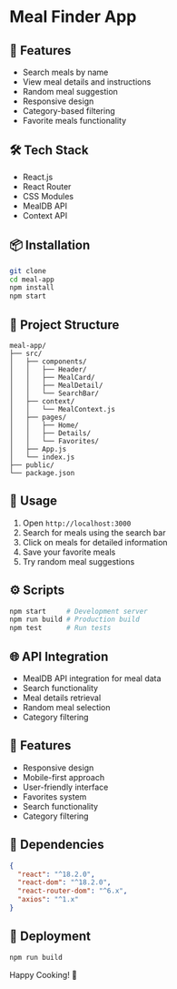 # Meal Finder App

## 🚀 Features
- Search meals by name
- View meal details and instructions
- Random meal suggestion
- Responsive design
- Category-based filtering
- Favorite meals functionality

## 🛠️ Tech Stack
- React.js
- React Router
- CSS Modules
- MealDB API
- Context API

## 📦 Installation
```bash
git clone 
cd meal-app
npm install
npm start
```

## 📁 Project Structure
```
meal-app/
├── src/
│   ├── components/
│   │   ├── Header/
│   │   ├── MealCard/
│   │   ├── MealDetail/
│   │   └── SearchBar/
│   ├── context/
│   │   └── MealContext.js
│   ├── pages/
│   │   ├── Home/
│   │   ├── Details/
│   │   └── Favorites/
│   ├── App.js
│   └── index.js
├── public/
└── package.json
```

## 🎯 Usage
1. Open `http://localhost:3000`
2. Search for meals using the search bar
3. Click on meals for detailed information
4. Save your favorite meals
5. Try random meal suggestions

## ⚙️ Scripts
```bash
npm start     # Development server
npm run build # Production build
npm test      # Run tests
```

## 🌐 API Integration
- MealDB API integration for meal data
- Search functionality
- Meal details retrieval
- Random meal selection
- Category filtering

## 📱 Features
- Responsive design
- Mobile-first approach
- User-friendly interface
- Favorites system
- Search functionality
- Category filtering

## 🔧 Dependencies
```json
{
  "react": "^18.2.0",
  "react-dom": "^18.2.0",
  "react-router-dom": "^6.x",
  "axios": "^1.x"
}
```

## 🚀 Deployment
```bash
npm run build
```


Happy Cooking! 🍳
